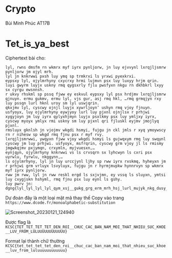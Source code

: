 # Crypto
Bùi Minh Phúc AT17B

# Tet_is_ya_best
Ciphertext bài cho:
```
lyl, rwns dmsfm rn wkmrx myf iyrx pynljorw, jn luy ejvvynl lxrqjljsmrw pynljorw jm ojyl mrh.
lyl jn knkrwwi pxsh luy ymq sp trmkrxi ls yrxwi pyexkrxi. 
eypsxy lyl, ojylmrhyny cxycrxy hrmi lujmvn psx luy luxyy hrjm qrin. 
luyi gwyrm luyjx uskny rmq qygsxrly fjlu pwsfyxn nkgu rn dkhbkrl lxyy sx cyrgu ewsnnsh. 
r ukvy rhskml sp pssq fjww ey eskvul eypsxy lyl psx hrdjmv lxrqjljsmrw qjnuyn. ermu gukmv, ermu lyl, vjs gur, asj rmq hkl, …rmq grmqjyn rxy luy pssqn lurl hknl uroy sm lyl uswjqrin.
qkxjmv lyl, cyscwy ojnjl luyjx xywrljoyn’ ushyn rmq vjoy fjnuyn. 
usfyoyx, luy ojylmrhyny eywjyoy lurl luy pjxnl ojnjlsx r prhjwi xygyjoyn jm luy iyrx qylyxhjmyn luyjx psxlkmy psx luy ymljxy iyrx, cyscwy myoyx ymlyx rmi uskny sm luy pjxnl qri fjluskl eyjmv jmojlyq pjxnl. 
rmsluyx gknlsh jn vjojmv wkgdi hsmyi, fujgu jn ckl jmls r xyq ymoywscy rn r nihesw sp wkgd rmq fjnu psx r myf rvy. 
lxrqjljsmrwwi, ywqyxn fjww vjoy wkgdi hsmyi ls gujwqxym rmq luy swqynl cyscwy jm luy prhjwi. usfyoyx, msfrqrin, cyscwy grm vjoy jl ls rmismy jmgwkqjmv pxjymqn, crxymln, myjvuesxn,… 
eynjqyn, ojylmrhyny knkrwwi vs ls crvsqrn sx lyhcwyn ls cxri psx uyrwlu, fyrwlu, nkggynn,… 
ls ojylmrhyny, lyl jn luy urccjynl ljhy sp rww iyrx rxskmq, hyheyxn jm r prhjwi grm vrluyx lsvyluyx, fujgu jn r hyrmjmvpkw hynnrvyn sp wkmrx myf iyrx pynljorw. 
rww jm rww, lyl jn rww reskl ergd ls sxjvjmn, ey vssq ls sluyxn, ymtsi luy cxygjskn hshyml, rmq fjnu psx luy eynl ls gshy.
luy pwrv jn: dgng{lyl_lyl_lyl_lyl_qym_xsj__gukg_grg_erm_mrh_hsj_lurl_mujyk_nkg_dusy__wko_pxsh_wkwkkkkkkkkkkkk}
```
Dự đoán đây là một loại mật mã thay thế 
Copy vào trang `https://www.dcode.fr/monoalphabetic-substitution`

![Screenshot_20230121_124940](https://user-images.githubusercontent.com/83689890/213845709-898a5876-f748-4fbb-8788-240dad5eba31.png)

Được flag là `KCSC{TET_TET_TET_TET_DEN_ROI__CHUC_CAC_BAN_NAM_MOI_THAT_NHIEU_SUC_KHOE__LUV_FROM_LULUUUUUUUUUUUU}`

Format lại thành chữ thường `KCSC{tet_tet_tet_tet_den_roi__chuc_cac_ban_nam_moi_that_nhieu_suc_khoe__luv_from_luluuuuuuuuuuuu}`
